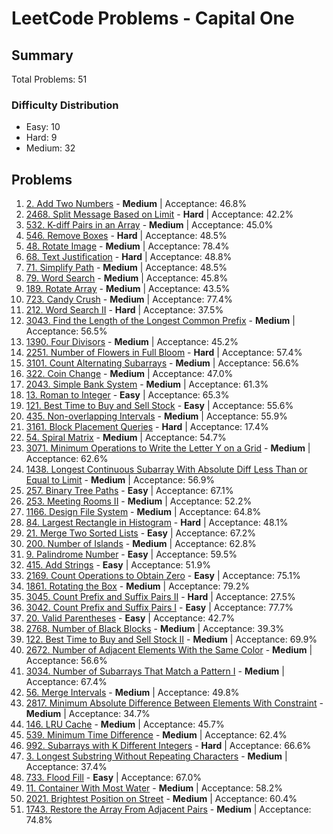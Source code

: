 # LeetCode Problems - Capital One

## Summary
Total Problems: 51

### Difficulty Distribution

- Easy: 10
- Hard: 9
- Medium: 32

## Problems

1. [2. Add Two Numbers](https://leetcode.com/problems/add-two-numbers/) - **Medium** | Acceptance: 46.8%
2. [2468. Split Message Based on Limit](https://leetcode.com/problems/split-message-based-on-limit/) - **Hard** | Acceptance: 42.2%
3. [532. K-diff Pairs in an Array](https://leetcode.com/problems/k-diff-pairs-in-an-array/) - **Medium** | Acceptance: 45.0%
4. [546. Remove Boxes](https://leetcode.com/problems/remove-boxes/) - **Hard** | Acceptance: 48.5%
5. [48. Rotate Image](https://leetcode.com/problems/rotate-image/) - **Medium** | Acceptance: 78.4%
6. [68. Text Justification](https://leetcode.com/problems/text-justification/) - **Hard** | Acceptance: 48.8%
7. [71. Simplify Path](https://leetcode.com/problems/simplify-path/) - **Medium** | Acceptance: 48.5%
8. [79. Word Search](https://leetcode.com/problems/word-search/) - **Medium** | Acceptance: 45.8%
9. [189. Rotate Array](https://leetcode.com/problems/rotate-array/) - **Medium** | Acceptance: 43.5%
10. [723. Candy Crush](https://leetcode.com/problems/candy-crush/) - **Medium** | Acceptance: 77.4%
11. [212. Word Search II](https://leetcode.com/problems/word-search-ii/) - **Hard** | Acceptance: 37.5%
12. [3043. Find the Length of the Longest Common Prefix](https://leetcode.com/problems/find-the-length-of-the-longest-common-prefix/) - **Medium** | Acceptance: 56.5%
13. [1390. Four Divisors](https://leetcode.com/problems/four-divisors/) - **Medium** | Acceptance: 45.2%
14. [2251. Number of Flowers in Full Bloom](https://leetcode.com/problems/number-of-flowers-in-full-bloom/) - **Hard** | Acceptance: 57.4%
15. [3101. Count Alternating Subarrays](https://leetcode.com/problems/count-alternating-subarrays/) - **Medium** | Acceptance: 56.6%
16. [322. Coin Change](https://leetcode.com/problems/coin-change/) - **Medium** | Acceptance: 47.0%
17. [2043. Simple Bank System](https://leetcode.com/problems/simple-bank-system/) - **Medium** | Acceptance: 61.3%
18. [13. Roman to Integer](https://leetcode.com/problems/roman-to-integer/) - **Easy** | Acceptance: 65.3%
19. [121. Best Time to Buy and Sell Stock](https://leetcode.com/problems/best-time-to-buy-and-sell-stock/) - **Easy** | Acceptance: 55.6%
20. [435. Non-overlapping Intervals](https://leetcode.com/problems/non-overlapping-intervals/) - **Medium** | Acceptance: 55.9%
21. [3161. Block Placement Queries](https://leetcode.com/problems/block-placement-queries/) - **Hard** | Acceptance: 17.4%
22. [54. Spiral Matrix](https://leetcode.com/problems/spiral-matrix/) - **Medium** | Acceptance: 54.7%
23. [3071. Minimum Operations to Write the Letter Y on a Grid](https://leetcode.com/problems/minimum-operations-to-write-the-letter-y-on-a-grid/) - **Medium** | Acceptance: 62.6%
24. [1438. Longest Continuous Subarray With Absolute Diff Less Than or Equal to Limit](https://leetcode.com/problems/longest-continuous-subarray-with-absolute-diff-less-than-or-equal-to-limit/) - **Medium** | Acceptance: 56.9%
25. [257. Binary Tree Paths](https://leetcode.com/problems/binary-tree-paths/) - **Easy** | Acceptance: 67.1%
26. [253. Meeting Rooms II](https://leetcode.com/problems/meeting-rooms-ii/) - **Medium** | Acceptance: 52.2%
27. [1166. Design File System](https://leetcode.com/problems/design-file-system/) - **Medium** | Acceptance: 64.8%
28. [84. Largest Rectangle in Histogram](https://leetcode.com/problems/largest-rectangle-in-histogram/) - **Hard** | Acceptance: 48.1%
29. [21. Merge Two Sorted Lists](https://leetcode.com/problems/merge-two-sorted-lists/) - **Easy** | Acceptance: 67.2%
30. [200. Number of Islands](https://leetcode.com/problems/number-of-islands/) - **Medium** | Acceptance: 62.8%
31. [9. Palindrome Number](https://leetcode.com/problems/palindrome-number/) - **Easy** | Acceptance: 59.5%
32. [415. Add Strings](https://leetcode.com/problems/add-strings/) - **Easy** | Acceptance: 51.9%
33. [2169. Count Operations to Obtain Zero](https://leetcode.com/problems/count-operations-to-obtain-zero/) - **Easy** | Acceptance: 75.1%
34. [1861. Rotating the Box](https://leetcode.com/problems/rotating-the-box/) - **Medium** | Acceptance: 79.2%
35. [3045. Count Prefix and Suffix Pairs II](https://leetcode.com/problems/count-prefix-and-suffix-pairs-ii/) - **Hard** | Acceptance: 27.5%
36. [3042. Count Prefix and Suffix Pairs I](https://leetcode.com/problems/count-prefix-and-suffix-pairs-i/) - **Easy** | Acceptance: 77.7%
37. [20. Valid Parentheses](https://leetcode.com/problems/valid-parentheses/) - **Easy** | Acceptance: 42.7%
38. [2768. Number of Black Blocks](https://leetcode.com/problems/number-of-black-blocks/) - **Medium** | Acceptance: 39.3%
39. [122. Best Time to Buy and Sell Stock II](https://leetcode.com/problems/best-time-to-buy-and-sell-stock-ii/) - **Medium** | Acceptance: 69.9%
40. [2672. Number of Adjacent Elements With the Same Color](https://leetcode.com/problems/number-of-adjacent-elements-with-the-same-color/) - **Medium** | Acceptance: 56.6%
41. [3034. Number of Subarrays That Match a Pattern I](https://leetcode.com/problems/number-of-subarrays-that-match-a-pattern-i/) - **Medium** | Acceptance: 67.4%
42. [56. Merge Intervals](https://leetcode.com/problems/merge-intervals/) - **Medium** | Acceptance: 49.8%
43. [2817. Minimum Absolute Difference Between Elements With Constraint](https://leetcode.com/problems/minimum-absolute-difference-between-elements-with-constraint/) - **Medium** | Acceptance: 34.7%
44. [146. LRU Cache](https://leetcode.com/problems/lru-cache/) - **Medium** | Acceptance: 45.7%
45. [539. Minimum Time Difference](https://leetcode.com/problems/minimum-time-difference/) - **Medium** | Acceptance: 62.4%
46. [992. Subarrays with K Different Integers](https://leetcode.com/problems/subarrays-with-k-different-integers/) - **Hard** | Acceptance: 66.6%
47. [3. Longest Substring Without Repeating Characters](https://leetcode.com/problems/longest-substring-without-repeating-characters/) - **Medium** | Acceptance: 37.4%
48. [733. Flood Fill](https://leetcode.com/problems/flood-fill/) - **Easy** | Acceptance: 67.0%
49. [11. Container With Most Water](https://leetcode.com/problems/container-with-most-water/) - **Medium** | Acceptance: 58.2%
50. [2021. Brightest Position on Street](https://leetcode.com/problems/brightest-position-on-street/) - **Medium** | Acceptance: 60.4%
51. [1743. Restore the Array From Adjacent Pairs](https://leetcode.com/problems/restore-the-array-from-adjacent-pairs/) - **Medium** | Acceptance: 74.8%